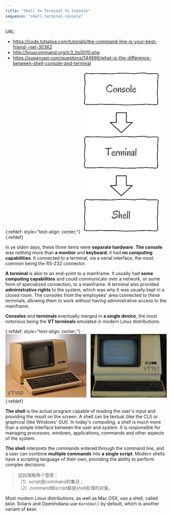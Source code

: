 ```yaml
---
title: "Shell Vs Terminal Vs Console"
sequence: "shell-terminal-console"
---
```


URL:

- https://code.tutsplus.com/tutorials/the-command-line-is-your-best-friend--net-30362
- http://linuxcommand.org/lc3_lts0010.php
- https://superuser.com/questions/144666/what-is-the-difference-between-shell-console-and-terminal

{:refdef: style="text-align: center;"}
![](/assets/images/linux/concept/cmd-console-terminal-shell-schema.png)
{:refdef}

In ye olden days, these three items were **separate hardware**.
**The console** was nothing more than **a monitor** and **keyboard**;
it had **no computing capabilities**.
It connected to a terminal, via a serial interface, the most common being the RS-232 connector.

**A terminal** is akin to an end-point to a mainframe.
It usually had **some computing capabilities** and could communicate over a network,
or some form of specialized connection, to a mainframe.
A terminal also provided **administrative rights** to the system, which was why it was usually kept in a closed room.
The consoles from the employees' area connected to these terminals,
allowing them to work without having administrative access to the mainframe.

**Consoles** and **terminals** eventually merged in **a single device**,
the most notorious being the **VT terminals** emulated in modern Linux distributions.

{:refdef: style="text-align: center;"}
![](/assets/images/linux/concept/cmd-vt100-vt101.png)
{:refdef}

**The shell** is the actual program capable of reading the user's input and providing the result on the screen.
A shell can be textual (like the CLI) or graphical (like Windows' GUI).
In today's computing, a shell is much more than a simple interface between the user and system.
It is responsible for managing processes, windows, applications, commands and other aspects of the system.

**The shell** interprets the commands entered through the command line,
and a user can combine **multiple commands** into **a single script**.
Modern shells have a scripting language of their own, providing the ability to perform complex decisions.

> 这段理解两个意思：  
> （1）script是command的集合；  
> （2）command和script都是shell处理的对象。

Most modern Linux distributions, as well as Mac OSX, use a shell, called `BASH`.
Solaris and OpenIndiana use `KornShell` by default, which is another variant of `BASH`.

